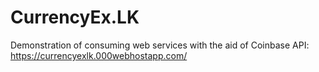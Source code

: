 # CurrencyEx.LK
Demonstration of consuming web services with the aid of Coinbase API: https://currencyexlk.000webhostapp.com/
